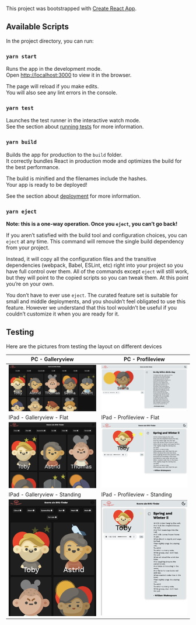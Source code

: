 This project was bootstrapped with [Create React App](https://github.com/facebook/create-react-app).

## Available Scripts

In the project directory, you can run:

### `yarn start`

Runs the app in the development mode.<br />
Open [http://localhost:3000](http://localhost:3000) to view it in the browser.

The page will reload if you make edits.<br />
You will also see any lint errors in the console.

### `yarn test`

Launches the test runner in the interactive watch mode.<br />
See the section about [running tests](https://facebook.github.io/create-react-app/docs/running-tests) for more information.

### `yarn build`

Builds the app for production to the `build` folder.<br />
It correctly bundles React in production mode and optimizes the build for the best performance.

The build is minified and the filenames include the hashes.<br />
Your app is ready to be deployed!

See the section about [deployment](https://facebook.github.io/create-react-app/docs/deployment) for more information.

### `yarn eject`

**Note: this is a one-way operation. Once you `eject`, you can’t go back!**

If you aren’t satisfied with the build tool and configuration choices, you can `eject` at any time. This command will remove the single build dependency from your project.

Instead, it will copy all the configuration files and the transitive dependencies (webpack, Babel, ESLint, etc) right into your project so you have full control over them. All of the commands except `eject` will still work, but they will point to the copied scripts so you can tweak them. At this point you’re on your own.

You don’t have to ever use `eject`. The curated feature set is suitable for small and middle deployments, and you shouldn’t feel obligated to use this feature. However we understand that this tool wouldn’t be useful if you couldn’t customize it when you are ready for it.

## Testing

Here are the pictures from testing the layout on different devices

| PC - Galleryview                                                     | PC - Profileview                                                     |
| -------------------------------------------------------------------- | -------------------------------------------------------------------- |
| <img src="src/readMePictures/pcGallery.png" width="100%"/>           | <img src="src/readMePictures/pcProfile.png" width="100%"/>           |
| IPad - Galleryview - Flat                                            | IPad - Profileview - Flat                                            |
| <img src="src/readMePictures/IpadFlatGallery.png" width="100%"/>     | <img src="src/readMePictures/IpadFlatProfile.png" width="100%"/>     |
| IPad - Galleryview - Standing                                        | IPad - Profileview - Standing                                        |
| <img src="src/readMePictures/IpadStandingGallery.png" width="100%"/> | <img src="src/readMePictures/IpadStandingProfile.png" width="100%"/> |
